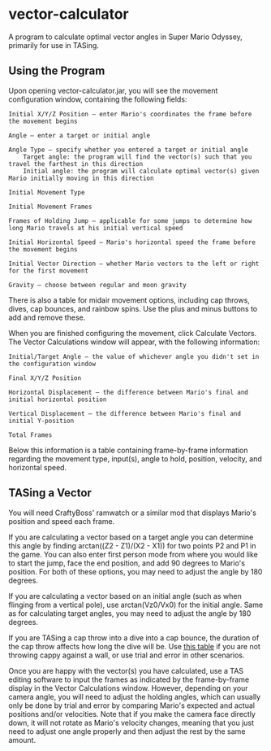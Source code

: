 # vector-calculator
A program to calculate optimal vector angles in Super Mario Odyssey, primarily for use in TASing.

## Using the Program
Upon opening vector-calculator.jar, you will see the movement configuration window, containing the following fields:

    Initial X/Y/Z Position – enter Mario's coordinates the frame before the movement begins

    Angle – enter a target or initial angle

    Angle Type – specify whether you entered a target or initial angle
        Target angle: the program will find the vector(s) such that you travel the farthest in this direction
        Initial angle: the program will calculate optimal vector(s) given Mario initially moving in this direction
        
    Initial Movement Type
    
    Initial Movement Frames
    
    Frames of Holding Jump – applicable for some jumps to determine how long Mario travels at his initial vertical speed
    
    Initial Horizontal Speed – Mario's horizontal speed the frame before the movement begins
    
    Initial Vector Direction – whether Mario vectors to the left or right for the first movement
    
    Gravity – choose between regular and moon gravity

There is also a table for midair movement options, including cap throws, dives, cap bounces, and rainbow spins. Use the plus and minus buttons to add and remove these.

When you are finished configuring the movement, click Calculate Vectors. The Vector Calculations window will appear, with the following information:

    Initial/Target Angle – the value of whichever angle you didn't set in the configuration window
    
    Final X/Y/Z Position
    
    Horizontal Displacement – the difference between Mario's final and initial horizontal position
    
    Vertical Displacement – the difference between Mario's final and initial Y-position
    
    Total Frames

Below this information is a table containing frame-by-frame information regarding the movement type, input(s), angle to hold, position, velocity, and horizontal speed.

## TASing a Vector

You will need CraftyBoss' ramwatch or a similar mod that displays Mario's position and speed each frame.

If you are calculating a vector based on a target angle you can determine this angle by finding arctan((Z2 - Z1)/(X2 - X1)) for two points P2 and P1 in the game. You can also enter first person mode from where you would like to start the jump, face the end position, and add 90 degrees to Mario's position. For both of these options, you may need to adjust the angle by 180 degrees.

If you are calculating a vector based on an initial angle (such as when flinging from a vertical pole), use arctan(Vz0/Vx0) for the initial angle. Same as for calculating target angles, you may need to adjust the angle by 180 degrees.

If you are TASing a cap throw into a dive into a cap bounce, the duration of the cap throw affects how long the dive will be. Use [this table](https://docs.google.com/spreadsheets/d/1_MpaK-Ym6sUGMppYo0vVH_JIwWFEt6G1nwNJ_na5e0I/edit#gid=241883068&range=B28) if you are not throwing cappy against a wall, or use trial and error in other scenarios.

Once you are happy with the vector(s) you have calculated, use a TAS editing software to input the frames as indicated by the frame-by-frame display in the Vector Calculations window. However, depending on your camera angle, you will need to adjust the holding angles, which can usually only be done by trial and error by comparing Mario's expected and actual positions and/or velocities. Note that if you make the camera face directly down, it will not rotate as Mario's velocity changes, meaning that you just need to adjust one angle properly and then adjust the rest by the same amount.
